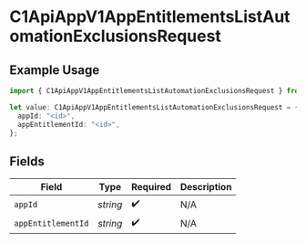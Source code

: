 # C1ApiAppV1AppEntitlementsListAutomationExclusionsRequest

## Example Usage

```typescript
import { C1ApiAppV1AppEntitlementsListAutomationExclusionsRequest } from "conductorone-sdk-typescript/sdk/models/operations";

let value: C1ApiAppV1AppEntitlementsListAutomationExclusionsRequest = {
  appId: "<id>",
  appEntitlementId: "<id>",
};
```

## Fields

| Field              | Type               | Required           | Description        |
| ------------------ | ------------------ | ------------------ | ------------------ |
| `appId`            | *string*           | :heavy_check_mark: | N/A                |
| `appEntitlementId` | *string*           | :heavy_check_mark: | N/A                |